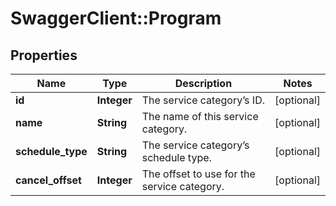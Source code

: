 # SwaggerClient::Program

## Properties
Name | Type | Description | Notes
------------ | ------------- | ------------- | -------------
**id** | **Integer** | The service category’s ID. | [optional] 
**name** | **String** | The name of this service category. | [optional] 
**schedule_type** | **String** | The service category’s schedule type. | [optional] 
**cancel_offset** | **Integer** | The offset to use for the service category. | [optional] 


